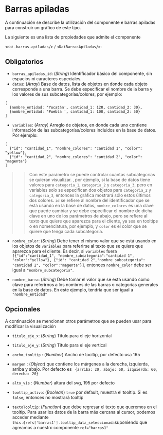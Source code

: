 # Barras apiladas

A continuación se describe la utilización del componente e barras apiladas para construir un gráfico de este tipo.

La siguiente es una lista de propiedades que admite el componente 

`<dai-barras-apiladas/>` / `<DaiBarrasApiladas/>`:
## Obligatorios 

* `barras_apiladas_id`: (_String_) Identificador básico del componente, sin espacios ni caracteres especiales.
* `datos`: (_Array_) Base de datos, lista de objetos en donde cada objeto corresponde a una barra. Se debe 
especificar el nombre de la barra y los valores de sus subcategorías/colores, por ejemplo: 

```
[
  {nombre_entidad: 'Yucatán', cantidad_1: 120, cantidad_2: 30}, 
  {nombre_entidad: 'Puebla ', cantidad_1: 100, cantidad_2: 50}
]
```

* `variables`:  (_Array_) Arreglo de objetos, en donde cada uno contiene información de las subcategorías/colores 
incluidos en la base de datos. Por ejemplo: 
```
[
  {"id": "cantidad_1", "nombre_colores": "cantidad 1", "color": "yellow"},
  {"id": "cantidad_2", "nombre_colores": "cantidad 2", "color": "magenta"}
]
``` 
>> Con este parámetro se puede controlar cuantas subcategorías se quieran visualizar. , por ejemplo, si la base de datos tiene valores para `categoria_1`, `categoria_2` y `categoria_3`, pero en variables solo se especifican dos objetos para `categoria_2` y `categoria_3`, entonces la gráfica mostrará sólo estos últimos dos colores. `id` se refiere al nombre del identificador que se está usando en la base de datos, `nombre_colores` es una clave que puede cambiar y se debe especificar el nombre de dicha clave en uno de los parámetros de abajo, pero se refiere al texto que quiere que aparezca para el cliente, ya sea en tooltips o en nomenclatura, por ejemplo, y `color` es el color que se quiere que tenga cada subcategoría.
* `nombre_color`: (_String_) Debe tener el mismo valor que se está usando en los objetos de `variables` para referirse al texto que se quiere que aparezca para el cliente. Es decir, si `variables`  fuera `[{"id":"cantidad_1", "nombre_subcategoria":"cantidad 1", "color":"yellow"}, {"id": "cantidad_2","nombre_subcategoria": "cantidad 2", "color":"magenta"}]`, entonces `nombre_color` debe ser igual a `"nombre_subcategoria"`.

* `nombre_barra`: (_String_) Debe tomar el valor que se está usando como clave para referirnos a los nombres de las barras o categorías generales en la base de datos. En este ejemplo, tendría que ser igual a `"nombre_entidad"`

## Opcionales

A continuación se mencionan otros parámetros que se pueden usar para modificar la visualización
* `titulo_eje_x`: (_String_) Titulo para el eje horizontal
* `titulo_eje_y`: (_String_) Titulo para el eje vertical

* `ancho_tooltip` : (_Number_) Ancho de tooltip, por defecto usa 165
* `margen` : (_Object_) que contiene los márgenes a la derecha, izquierda, arriba y abajo. Por defecto es ` {arriba: 20, abajo: 50, izquierda: 60, derecha: 20}`
* `alto_vis` : (_Number_) altura del svg, 195 por defecto
* `tooltip_activo`: (_Boolean_) `true` por default, muestra el tooltip. Si es `false`, entonces no mostrarà tooltip
* `textoTooltip`: (_Function_) que debe regresar el texto que queremos en el tooltip. Para usar los datos de la barra más cercana al cursor, podemos acceder mediante `this.$refs['barras1'].tooltip_data_seleccionada`suponiendo que agreamos a nuestro componente `ref="barras1"`